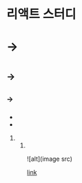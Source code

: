 # 리액트 스터디

# -> <h1>

## -> <h2>

### -> <h3>

- <li>

1. <ol>
2. <ol>

![alt](image src)

[link](href)
